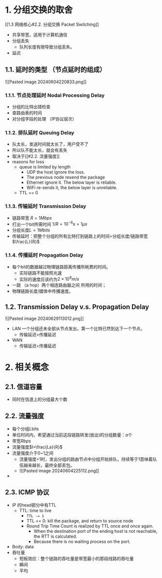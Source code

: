 # 1. 分组交换的取舍
[[1.3 网络核心#2.2. 分组交换 Packet Switching]]
- 共享带宽，适用于计算机通信
- 分组丢失
	- 队列长度有限导致分组丢失。
- 延迟
## 1.1. 延时的类型 （节点延时的组成）
![[Pasted image 20240604220833.png]]
### 1.1.1. 节点处理延时 Nodal Processing Delay
- 分组的比特出错检查
- 查路由表的时间
- 对分组字段的处理 （IP协议层次）
### 1.1.2. 排队延时 Queuing Delay
- 队太长，发送时间就太长了，用户受不了
- 所以队不能太长，就会有丢失
- 取决于[[#2.2. 流量强度]]
- reasons for loss
	- queue is limited by length
		- UDP the host ignore the loss.
		- The previous node resend the package
		- Ethernet ignore it. The below layer is reliable.
		- WiFi re-sends it, the below layer is unreliable.
	- TTL == 0
### 1.1.3. 传输延时 Transmission Delay
- 链路带宽 $R=1Mbps$
- 打出一个bit所需时间 $1/R=10^{-6}s=1\mu s$
- 分组长度$L=1Mbits$
- 传输延时：把整个分组的所有比特打到链路上的时间=分组长度/链路带宽$\frac{L}{R}$
### 1.1.4. 传播延时 Propagation Delay
- 每个bit的数据越过物理链路距离传播所耗费的时间。
	- 实际链路不能按照光速
	- 实际的速度应该约为$2\times 10^8m/s$
- 一跳 （a hop）两个相连路由器之间 所用的时间；
- 物理链路长度/媒体中传播速度。
## 1.2. Transmission Delay v.s. Propagation Delay
![[Pasted image 20240629113012.png]]
- LAN 一个分组还未全部从节点发出，第一个比特已然到达下一个节点。
	- 传输延迟$>$传播延迟
- WAN 
	- 传输延迟$<$传播延迟
# 2. 相关概念
## 2.1. 信道容量
- 同时在信道上的分组最大个数
## 2.2. 流量强度
- 每个分组$L$bits
- 单位时间内，希望通过当前这段链路转发(放出)的分组数量：$a$个
- 带宽$R bps$
- 流量强度$I=\frac{La}{R}$
- 流量强度介于0~1之间
	- 流量强度=1时，发出分组的路由节点中分组开始排队，持续等于1意味着队伍越来越长，最终全部丢包。
	- ![[Pasted image 20240604225112.png]]
- 
## 2.3. ICMP 协议
- IP 的head部分中有TTL
	- TTL: time to live
		- `TTL -= 1`
		- TTL == 0: kill the package, and return to source node
		- Round Trip Time Count is realized by TTL once and once again.
			- When the destination port of the ending host is not reachable, the RTT is calculated.
			- Because there is no waiting process on the port.
- Body: data
- 吞吐量
	- 短板效应：整个链路的吞吐量是带宽最小的那段线路的吞吐量
	- 瞬间
	- 平均